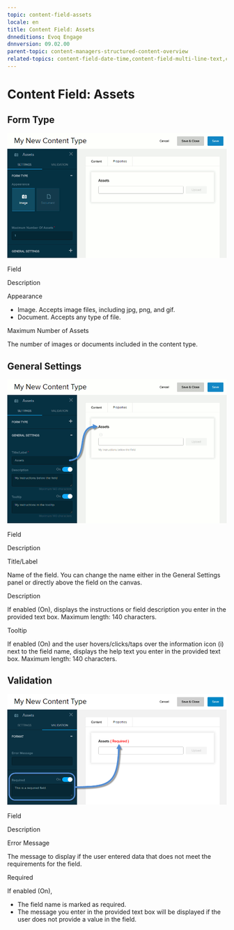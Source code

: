 ```yaml
---
topic: content-field-assets
locale: en
title: Content Field: Assets
dnneditions: Evoq Engage
dnnversion: 09.02.00
parent-topic: content-managers-structured-content-overview
related-topics: content-field-date-time,content-field-multi-line-text,content-field-multiple-choice,content-field-number,content-field-reference-object,content-field-single-line-text,content-field-static-text
---
```


# Content Field: Assets

## Form Type

  

![Form Type for Assets field](/images/scr-ContentField-Assets-formtype.gif)

  

Field

Description

Appearance

*   Image. Accepts image files, including jpg, png, and gif.
*   Document. Accepts any type of file.

Maximum Number of Assets

The number of images or documents included in the content type.

## General Settings

  

![General Settings for Assets field](/images/scr-ContentField-Assets-generalsettings.gif)

  

Field

Description

Title/Label

Name of the field. You can change the name either in the General Settings panel or directly above the field on the canvas.

Description

If enabled (On), displays the instructions or field description you enter in the provided text box. Maximum length: 140 characters.

Tooltip

If enabled (On) and the user hovers/clicks/taps over the information icon (i) next to the field name, displays the help text you enter in the provided text box. Maximum length: 140 characters.

## Validation

  

![Validation for Assets field](/images/scr-ContentField-Assets-validation.png)

  

Field

Description

Error Message

The message to display if the user entered data that does not meet the requirements for the field.

Required

If enabled (On),

*   The field name is marked as required.
*   The message you enter in the provided text box will be displayed if the user does not provide a value in the field.
